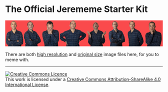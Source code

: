 # The Official Jerememe Starter Kit

<img src="summary.jpg"/>

There are both <a href="HighRes/">high resolution</a> and <a href="Original/">original size</a> image files here, for you to meme with.

----

<a rel="license" href="http://creativecommons.org/licenses/by-sa/4.0/"><img alt="Creative Commons Licence" style="border-width:0" src="https://i.creativecommons.org/l/by-sa/4.0/88x31.png" /></a><br />This work is licensed under a <a rel="license" href="http://creativecommons.org/licenses/by-sa/4.0/">Creative Commons Attribution-ShareAlike 4.0 International License</a>.